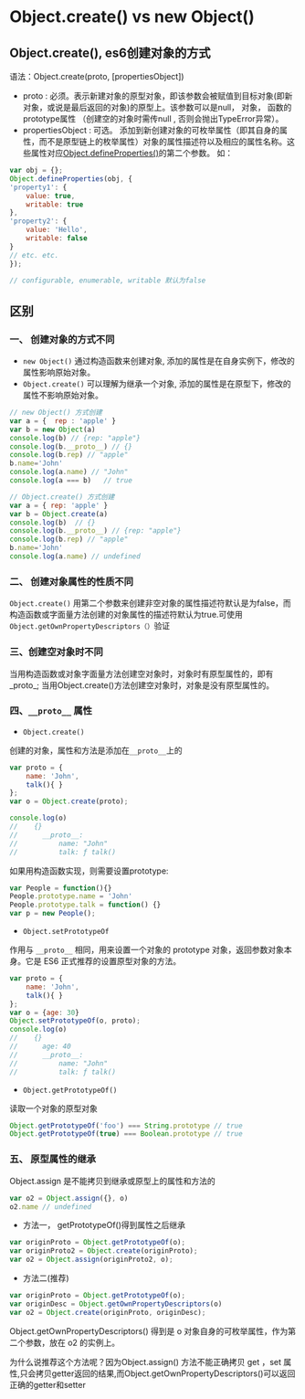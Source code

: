 # Object.create() vs new Object()

## Object.create(), es6创建对象的方式
语法：Object.create(proto, [propertiesObject])
- proto : 必须。表示新建对象的原型对象，即该参数会被赋值到目标对象(即新对象，或说是最后返回的对象)的原型上。该参数可以是null， 对象， 函数的prototype属性 （创建空的对象时需传null , 否则会抛出TypeError异常）。
- propertiesObject : 可选。 添加到新创建对象的可枚举属性（即其自身的属性，而不是原型链上的枚举属性）对象的属性描述符以及相应的属性名称。这些属性对应[Object.defineProperties()](https://developer.mozilla.org/zh-CN/docs/Web/JavaScript/Reference/Global_Objects/Object/defineProperties)的第二个参数。
如：
````js
var obj = {};
Object.defineProperties(obj, {
'property1': {
    value: true,
    writable: true
},
'property2': {
    value: 'Hello',
    writable: false
}
// etc. etc.
});

// configurable, enumerable, writable 默认为false
````

## 区别

### 一、 创建对象的方式不同
- `new Object()` 通过构造函数来创建对象, 添加的属性是在自身实例下，修改的属性影响原始对象。
- `Object.create()` 可以理解为继承一个对象, 添加的属性是在原型下，修改的属性不影响原始对象。

````js
// new Object() 方式创建
var a = {  rep : 'apple' }
var b = new Object(a)
console.log(b) // {rep: "apple"}
console.log(b.__proto__) // {}
console.log(b.rep) // "apple"
b.name='John'
console.log(a.name) // "John"
console.log(a === b)   // true

// Object.create() 方式创建
var a = { rep: 'apple' }
var b = Object.create(a)
console.log(b)  // {}
console.log(b.__proto__) // {rep: "apple"}
console.log(b.rep) // "apple"
b.name='John'
console.log(a.name) // undefined
````
### 二、 创建对象属性的性质不同
`Object.create()` 用第二个参数来创建非空对象的属性描述符默认是为false，而构造函数或字面量方法创建的对象属性的描述符默认为true.可使用`Object.getOwnPropertyDescriptors（）`验证

### 三、创建空对象时不同
当用构造函数或对象字面量方法创建空对象时，对象时有原型属性的，即有_proto_;
当用Object.create()方法创建空对象时，对象是没有原型属性的。

### 四、`__proto__` 属性

- `Object.create()`

创建的对象，属性和方法是添加在`__proto__`上的
````js
var proto = {
    name: 'John',
    talk(){ }
};
var o = Object.create(proto);

console.log(o)
//    {}
//      __proto__:
//          name: "John"
//          talk: ƒ talk()
````

如果用构造函数实现，则需要设置prototype:
````js
var People = function(){}
People.prototype.name = 'John'
People.prototype.talk = function() {}
var p = new People();
````

- `Object.setPrototypeOf`

作用与 `__proto__` 相同，用来设置一个对象的 prototype 对象，返回参数对象本身。它是 ES6 正式推荐的设置原型对象的方法。

````js
var proto = {
    name: 'John',
    talk(){ }
};
var o = {age: 30}
Object.setPrototypeOf(o, proto);
console.log(o)
//    {}
//      age: 40
//      __proto__:
//          name: "John"
//          talk: ƒ talk()

````
- `Object.getPrototypeOf()`

读取一个对象的原型对象
````js
Object.getPrototypeOf('foo') === String.prototype // true
Object.getPrototypeOf(true) === Boolean.prototype // true
````

### 五、 原型属性的继承
Object.assign 是不能拷贝到继承或原型上的属性和方法的
````js
var o2 = Object.assign({}, o)
o2.name // undefined
````
- 方法一， getPrototypeOf()得到属性之后继承
````js
var originProto = Object.getPrototypeOf(o);
var originProto2 = Object.create(originProto);
var o2 = Object.assign(originProto2, o);
````
- 方法二(推荐)
````js
var originProto = Object.getPrototypeOf(o);
var originDesc = Object.getOwnPropertyDescriptors(o)
var o2 = Object.create(originProto, originDesc);
````
Object.getOwnPropertyDescriptors() 得到是 o 对象自身的可枚举属性，作为第二个参数，放在 o2 的实例上。

为什么说推荐这个方法呢？因为Object.assign() 方法不能正确拷贝 get ，set 属性,只会拷贝getter返回的结果,而Object.getOwnPropertyDescriptors()可以返回正确的getter和setter


<style>
    .page-header {
        display: none;
    }
</style>